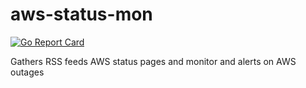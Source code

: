 # aws-status-mon

[![Go Report Card](https://goreportcard.com/badge/github.com/strongjz/aws-status-mon)](https://goreportcard.com/report/github.com/strongjz/aws-status-mon)

Gathers RSS feeds AWS status pages and monitor and alerts on AWS outages


